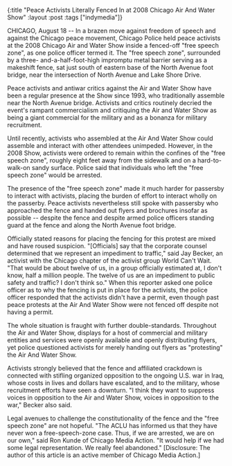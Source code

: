 {:title "Peace Activists Literally Fenced In at 2008 Chicago Air And Water Show"
:layout :post
:tags  ["indymedia"]}

CHICAGO, August 18 -- In a brazen move against freedom of speech and against
the Chicago peace movement, Chicago Police held peace activists at the 2008
Chicago Air and Water Show inside a fenced-off "free speech zone", as one
police officer termed it. The "free speech zone", surrounded by a three-
and-a-half-foot-high impromptu metal barrier serving as a makeshift fence, sat
just south of eastern base of the North Avenue foot bridge, near the
intersection of North Avenue and Lake Shore Drive.  
  
Peace activists and antiwar critics against the Air and Water Show have been a
regular presence at the Show since 1993, who traditionally assemble near the
North Avenue bridge. Activists and critics routinely decried the event's
rampant commercialism and critiquing the Air and Water Show as being a giant
commercial for the military and as a bonanza for military recruitment.  
  
Until recently, activists who assembled at the Air And Water Show could
assemble and interact with other attendees unimpeded. However, in the 2008
Show, activists were ordered to remain within the confines of the "free
speech zone", roughly eight feet away from the sidewalk and on a hard-to-
walk-on sandy surface. Police said that individuals who left the "free speech
zone" would be arrested.  
  
The presence of the "free speech zone" made it much harder for passersby to
interact with activists, placing the burden of effort to interact wholly on
the passerby. Peace activists nevertheless still spoke with passersby who
approached the fence and handed out flyers and brochures insofar as possible
-- despite the fence and despite armed police officers standing guard at the
fence and along the North Avenue foot bridge.  
  
Officially stated reasons for placing the fencing for this protest are mixed
and have roused suspicion. "[Officials] say that the corporate counsel
determined that we represent an impediment to traffic," said Jay Becker, an
activist with the Chicago chapter of the activist group World Can't Wait.
"That would be about twelve of us, in a group officially estimated at, I
don't know, half a million people. The twelve of us are an impediment to
public safety and traffic? I don't think so." When this reporter asked one
police officer as to why the fencing is put in place for the activists, the
police officer responded that the activists didn't have a permit, even though
past peace protests at the Air And Water Show were not fenced off despite not
having a permit.  
  
The whole situation is fraught with further double-standards. Throughout the
Air and Water Show, displays for a host of commercial and military entities
and services were openly available and openly distributing flyers, yet police
questioned activists for merely handing out flyers as "protesting" the Air
And Water Show.  
  
Activists strongly believed that the fence and affiliated crackdown is
connected with stifling organized opposition to the ongoing U.S. war in Iraq,
whose costs in lives and dollars have escalated, and to the military, whose
recruitment efforts have seen a downturn. "I think they want to suppress
voices in opposition to the Air and Water Show, voices in opposition to the
war," Becker also said.  
  
Legal avenues to challenge the constitutionality of the fence and the "free
speech zone" are not hopeful. "The ACLU has informed us that they have never
won a free-speech-zone case. Thus, if we are arrested, we are on our own,"
said Ron Kunde of Chicago Media Action. "It would help if we had some legal
representation. We really feel abandoned." [Disclosure: The author of this
article is an active member of Chicago Media Action.] 
